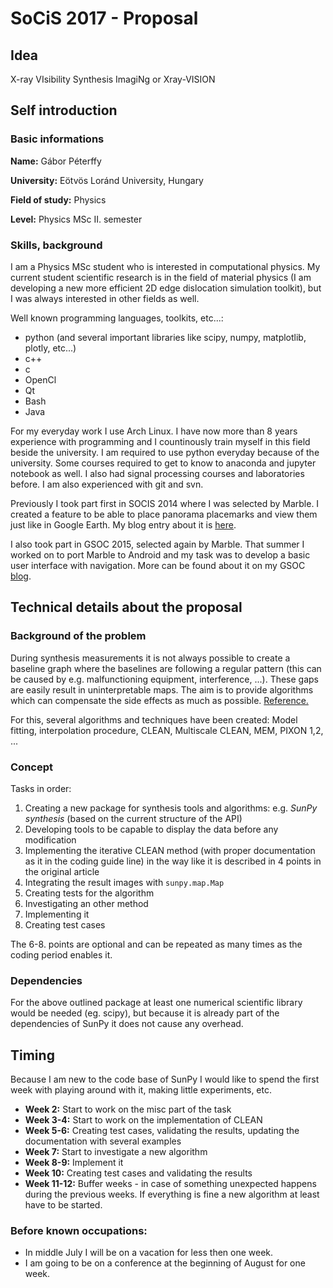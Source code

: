 # SoCiS 2017 - Proposal
## Idea
X-ray VIsibility Synthesis ImagiNg or Xray-VISION
## Self introduction
### Basic informations
**Name:** Gábor Péterffy

**University:** Eötvös Loránd University, Hungary

**Field of study:** Physics

**Level:** Physics MSc II. semester

### Skills, background
I am a Physics MSc student who is interested in computational physics. My current student scientific research is in the field of material physics (I am developing a new more efficient 2D edge dislocation simulation toolkit), but I was always interested in other fields as well.

Well known programming languages, toolkits, etc...:
* python (and several important libraries like scipy, numpy, matplotlib, plotly, etc...)
* c++
* c
* OpenCl
* Qt
* Bash
* Java

For my everyday work I use Arch Linux. I have now more than 8 years experience with programming and I countinously train myself in this field beside the university. I am required to use python everyday because of the university. Some courses required to get to know to anaconda and jupyter notebook as well. I also had signal processing courses and laboratories before. I am also experienced with git and svn.

Previously I took part first in SOCIS 2014 where I was selected by Marble. I created a feature to be able to place panorama placemarks and view them just like in Google Earth. My blog entry about it is [here](http://pgabor.blogspot.com/2014/09/socis-2014-is-over.html).

I also took part in GSOC 2015, selected again by Marble. That summer I worked on to port Marble to Android and my task was to develop a basic user interface with navigation. More can be found about it on my GSOC [blog](http://pgabor.blogspot.com).

## Technical details about the proposal
### Background of the problem
During synthesis measurements it is not always possible to create a baseline graph where the baselines are following a regular pattern (this can be caused by e.g. malfunctioning equipment, interference, ...). These gaps are easily result in uninterpretable maps. The aim is to provide algorithms which can compensate the side effects as much as possible. [Reference.](http://adsabs.harvard.edu/abs/1974A%26AS...15..417H)

For this, several algorithms and techniques have been created: Model fitting, interpolation procedure, CLEAN, Multiscale CLEAN, MEM, PIXON 1,2, ...

### Concept
Tasks in order:
1. Creating a new package for synthesis tools and algorithms:  e.g. _SunPy synthesis_ (based on the current structure of the API)
1. Developing tools to be capable to display the data before any modification
1. Implementing the iterative CLEAN method (with proper documentation as it in the coding guide line) in the way like it is described in 4 points in the original article
1. Integrating the result images with `sunpy.map.Map`
1. Creating tests for the algorithm
1. Investigating an other method
1. Implementing it
1. Creating test cases

The 6-8. points are optional and can be repeated as many times as the coding period enables it.

### Dependencies
For the above outlined package at least one numerical scientific library would be needed (eg. scipy), but because it is already part of the dependencies of SunPy it does not cause any overhead.

## Timing
Because I am new to the code base of SunPy I would like to spend the first week with playing around with it, making little experiments, etc.

* **Week 2:** Start to work on the misc part of the task
* **Week 3-4:** Start to work on the implementation of CLEAN
* **Week 5-6:** Creating test cases, validating the results, updating the documentation with several examples
* **Week 7:** Start to investigate a new algorithm
* **Week 8-9:** Implement it
* **Week 10:** Creating test cases and validating the results
* **Week 11-12:** Buffer weeks - in case of something unexpected happens during the previous weeks. If everything is fine a new algorithm at least have to be started.

### Before known occupations:
* In middle July I will be on a vacation for less then one week.
* I am going to be on a conference at the beginning of August for one week.
